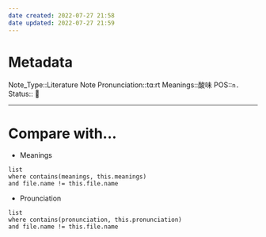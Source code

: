 ```yaml
---
date created: 2022-07-27 21:58
date updated: 2022-07-27 21:59
---
```


# Metadata

Note_Type::Literature Note
Pronunciation::tɑ:rt
Meanings::酸味
POS::`n.`
Status:: 👶

---

# Compare with...

- Meanings

```dataview
list
where contains(meanings, this.meanings)
and file.name != this.file.name
```

- Prounciation

```dataview
list
where contains(pronunciation, this.pronunciation)
and file.name != this.file.name
```
